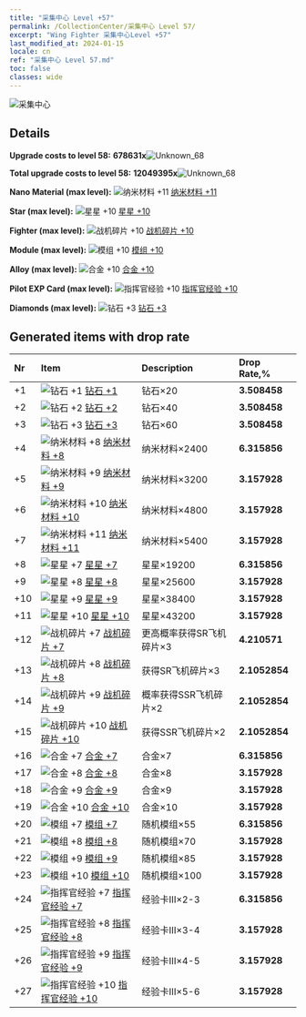 ```yaml
---
title: "采集中心 Level +57"
permalink: /CollectionCenter/采集中心 Level 57/
excerpt: "Wing Fighter 采集中心Level +57"
last_modified_at: 2024-01-15
locale: cn
ref: "采集中心 Level 57.md"
toc: false
classes: wide
---
```



  ![采集中心](/images/bh_img6.png)

## Details

 **Upgrade costs to level 58:** **678631x**![Unknown_68](/images/item/bh_img25_p.png)

 **Total upgrade costs to level 58:** **12049395x**![Unknown_68](/images/item/bh_img25_p.png)

 **Nano Material (max level):** ![纳米材料 +11](/images/cc/CC_Nano_Material_6_p.png) [纳米材料 +11](/CollectionCenter/纳米材料_11/)

 **Star (max level):** ![星星 +10](/images/cc/CC_Star_6_p.png) [星星 +10](/CollectionCenter/星星_10/)

 **Fighter (max level):** ![战机碎片 +10](/images/cc/CC_Fighter_Shard_6_p.png) [战机碎片 +10](/CollectionCenter/战机碎片_10/)

 **Module (max level):** ![模组 +10](/images/cc/CC_Module_6_p.png) [模组 +10](/CollectionCenter/模组_10/)

 **Alloy (max level):** ![合金 +10](/images/cc/CC_Alloy_Plate_6_p.png) [合金 +10](/CollectionCenter/合金_10/)

 **Pilot EXP Card (max level):** ![指挥官经验 +10](/images/cc/CC_Pilot_EXP_Card_6_p.png) [指挥官经验 +10](/CollectionCenter/指挥官经验_10/)

 **Diamonds (max level):** ![钻石 +3](/images/cc/CC_Diamond_3_p.png) [钻石 +3](/CollectionCenter/钻石_3/)

## Generated items with drop rate

  |  Nr |     Item   |    Description   |  Drop Rate,% |
  |:----|:-----------|:-----------------|:-------------|
  | +1 | ![钻石 +1](/images/cc/CC_Diamond_1_p.png) [钻石 +1](/CollectionCenter/钻石_1/) | 钻石×20 | **3.508458** |
  | +2 | ![钻石 +2](/images/cc/CC_Diamond_2_p.png) [钻石 +2](/CollectionCenter/钻石_2/) | 钻石×40 | **3.508458** |
  | +3 | ![钻石 +3](/images/cc/CC_Diamond_3_p.png) [钻石 +3](/CollectionCenter/钻石_3/) | 钻石×60 | **3.508458** |
  | +4 | ![纳米材料 +8](/images/cc/CC_Nano_Material_5_p.png) [纳米材料 +8](/CollectionCenter/纳米材料_8/) | 纳米材料×2400 | **6.315856** |
  | +5 | ![纳米材料 +9](/images/cc/CC_Nano_Material_6_p.png) [纳米材料 +9](/CollectionCenter/纳米材料_9/) | 纳米材料×3200 | **3.157928** |
  | +6 | ![纳米材料 +10](/images/cc/CC_Nano_Material_6_p.png) [纳米材料 +10](/CollectionCenter/纳米材料_10/) | 纳米材料×4800 | **3.157928** |
  | +7 | ![纳米材料 +11](/images/cc/CC_Nano_Material_6_p.png) [纳米材料 +11](/CollectionCenter/纳米材料_11/) | 纳米材料×5400 | **3.157928** |
  | +8 | ![星星 +7](/images/cc/CC_Star_5_p.png) [星星 +7](/CollectionCenter/星星_7/) | 星星×19200 | **6.315856** |
  | +9 | ![星星 +8](/images/cc/CC_Star_5_p.png) [星星 +8](/CollectionCenter/星星_8/) | 星星×25600 | **3.157928** |
  | +10 | ![星星 +9](/images/cc/CC_Star_6_p.png) [星星 +9](/CollectionCenter/星星_9/) | 星星×38400 | **3.157928** |
  | +11 | ![星星 +10](/images/cc/CC_Star_6_p.png) [星星 +10](/CollectionCenter/星星_10/) | 星星×43200 | **3.157928** |
  | +12 | ![战机碎片 +7](/images/cc/CC_Fighter_Shard_5_p.png) [战机碎片 +7](/CollectionCenter/战机碎片_7/) | 更高概率获得SR飞机碎片×3 | **4.210571** |
  | +13 | ![战机碎片 +8](/images/cc/CC_Fighter_Shard_5_p.png) [战机碎片 +8](/CollectionCenter/战机碎片_8/) | 获得SR飞机碎片×3 | **2.1052854** |
  | +14 | ![战机碎片 +9](/images/cc/CC_Fighter_Shard_6_p.png) [战机碎片 +9](/CollectionCenter/战机碎片_9/) | 概率获得SSR飞机碎片×2 | **2.1052854** |
  | +15 | ![战机碎片 +10](/images/cc/CC_Fighter_Shard_6_p.png) [战机碎片 +10](/CollectionCenter/战机碎片_10/) | 获得SSR飞机碎片×2 | **2.1052854** |
  | +16 | ![合金 +7](/images/cc/CC_Alloy_Plate_5_p.png) [合金 +7](/CollectionCenter/合金_7/) | 合金×7 | **6.315856** |
  | +17 | ![合金 +8](/images/cc/CC_Alloy_Plate_5_p.png) [合金 +8](/CollectionCenter/合金_8/) | 合金×8 | **3.157928** |
  | +18 | ![合金 +9](/images/cc/CC_Alloy_Plate_6_p.png) [合金 +9](/CollectionCenter/合金_9/) | 合金×9 | **3.157928** |
  | +19 | ![合金 +10](/images/cc/CC_Alloy_Plate_6_p.png) [合金 +10](/CollectionCenter/合金_10/) | 合金×10 | **3.157928** |
  | +20 | ![模组 +7](/images/cc/CC_Module_5_p.png) [模组 +7](/CollectionCenter/模组_7/) | 随机模组×55 | **6.315856** |
  | +21 | ![模组 +8](/images/cc/CC_Module_5_p.png) [模组 +8](/CollectionCenter/模组_8/) | 随机模组×70 | **3.157928** |
  | +22 | ![模组 +9](/images/cc/CC_Module_6_p.png) [模组 +9](/CollectionCenter/模组_9/) | 随机模组×85 | **3.157928** |
  | +23 | ![模组 +10](/images/cc/CC_Module_6_p.png) [模组 +10](/CollectionCenter/模组_10/) | 随机模组×100 | **3.157928** |
  | +24 | ![指挥官经验 +7](/images/cc/CC_Pilot_EXP_Card_5_p.png) [指挥官经验 +7](/CollectionCenter/指挥官经验_7/) | 经验卡III×2-3 | **6.315856** |
  | +25 | ![指挥官经验 +8](/images/cc/CC_Pilot_EXP_Card_5_p.png) [指挥官经验 +8](/CollectionCenter/指挥官经验_8/) | 经验卡III×3-4 | **3.157928** |
  | +26 | ![指挥官经验 +9](/images/cc/CC_Pilot_EXP_Card_6_p.png) [指挥官经验 +9](/CollectionCenter/指挥官经验_9/) | 经验卡III×4-5 | **3.157928** |
  | +27 | ![指挥官经验 +10](/images/cc/CC_Pilot_EXP_Card_6_p.png) [指挥官经验 +10](/CollectionCenter/指挥官经验_10/) | 经验卡III×5-6 | **3.157928** |

